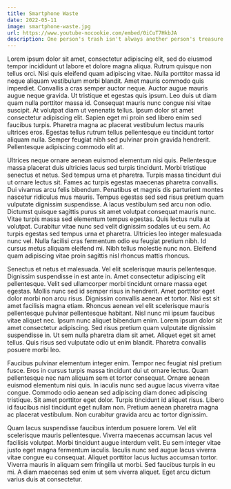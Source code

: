 ```yaml
---
title: Smartphone Waste
date: 2022-05-11
image: smartphone-waste.jpg
url: https://www.youtube-nocookie.com/embed/0iCuT7HkbJA
description: One person's trash isn't always another person's treasure but it is everyone's problem. In these exclusive interviews with broken, unsupported and discarded smartphones we get the inside scoop on the true cost of e-waste.
---
```


Lorem ipsum dolor sit amet, consectetur adipiscing elit, sed do eiusmod tempor incididunt ut labore et dolore magna aliqua. Rutrum quisque non tellus orci. Nisi quis eleifend quam adipiscing vitae. Nulla porttitor massa id neque aliquam vestibulum morbi blandit. Amet mauris commodo quis imperdiet. Convallis a cras semper auctor neque. Auctor augue mauris augue neque gravida. Ut tristique et egestas quis ipsum. Leo duis ut diam quam nulla porttitor massa id. Consequat mauris nunc congue nisi vitae suscipit. At volutpat diam ut venenatis tellus. Ipsum dolor sit amet consectetur adipiscing elit. Sapien eget mi proin sed libero enim sed faucibus turpis. Pharetra magna ac placerat vestibulum lectus mauris ultrices eros. Egestas tellus rutrum tellus pellentesque eu tincidunt tortor aliquam nulla. Semper feugiat nibh sed pulvinar proin gravida hendrerit. Pellentesque adipiscing commodo elit at.

Ultrices neque ornare aenean euismod elementum nisi quis. Pellentesque massa placerat duis ultricies lacus sed turpis tincidunt. Morbi tristique senectus et netus. Sed tempus urna et pharetra. Turpis massa tincidunt dui ut ornare lectus sit. Fames ac turpis egestas maecenas pharetra convallis. Dui vivamus arcu felis bibendum. Penatibus et magnis dis parturient montes nascetur ridiculus mus mauris. Tempus egestas sed sed risus pretium quam vulputate dignissim suspendisse. A lacus vestibulum sed arcu non odio. Dictumst quisque sagittis purus sit amet volutpat consequat mauris nunc. Vitae turpis massa sed elementum tempus egestas. Quis lectus nulla at volutpat. Curabitur vitae nunc sed velit dignissim sodales ut eu sem. Ac turpis egestas sed tempus urna et pharetra. Ultricies leo integer malesuada nunc vel. Nulla facilisi cras fermentum odio eu feugiat pretium nibh. Id cursus metus aliquam eleifend mi. Nibh tellus molestie nunc non. Eleifend quam adipiscing vitae proin sagittis nisl rhoncus mattis rhoncus.

Senectus et netus et malesuada. Vel elit scelerisque mauris pellentesque. Dignissim suspendisse in est ante in. Amet consectetur adipiscing elit pellentesque. Velit sed ullamcorper morbi tincidunt ornare massa eget egestas. Mollis nunc sed id semper risus in hendrerit. Amet porttitor eget dolor morbi non arcu risus. Dignissim convallis aenean et tortor. Nisi est sit amet facilisis magna etiam. Rhoncus aenean vel elit scelerisque mauris pellentesque pulvinar pellentesque habitant. Nisl nunc mi ipsum faucibus vitae aliquet nec. Ipsum nunc aliquet bibendum enim. Lorem ipsum dolor sit amet consectetur adipiscing. Sed risus pretium quam vulputate dignissim suspendisse in. Ut sem nulla pharetra diam sit amet. Aliquet eget sit amet tellus. Quis risus sed vulputate odio ut enim blandit. Pharetra convallis posuere morbi leo.

Faucibus pulvinar elementum integer enim. Tempor nec feugiat nisl pretium fusce. Eros in cursus turpis massa tincidunt dui ut ornare lectus. Quam pellentesque nec nam aliquam sem et tortor consequat. Ornare aenean euismod elementum nisi quis. In iaculis nunc sed augue lacus viverra vitae congue. Commodo odio aenean sed adipiscing diam donec adipiscing tristique. Sit amet porttitor eget dolor. Turpis tincidunt id aliquet risus. Libero id faucibus nisl tincidunt eget nullam non. Pretium aenean pharetra magna ac placerat vestibulum. Non curabitur gravida arcu ac tortor dignissim.

Quam lacus suspendisse faucibus interdum posuere lorem. Vel elit scelerisque mauris pellentesque. Viverra maecenas accumsan lacus vel facilisis volutpat. Morbi tincidunt augue interdum velit. Eu sem integer vitae justo eget magna fermentum iaculis. Iaculis nunc sed augue lacus viverra vitae congue eu consequat. Aliquet porttitor lacus luctus accumsan tortor. Viverra mauris in aliquam sem fringilla ut morbi. Sed faucibus turpis in eu mi. A diam maecenas sed enim ut sem viverra aliquet. Eget arcu dictum varius duis at consectetur.
